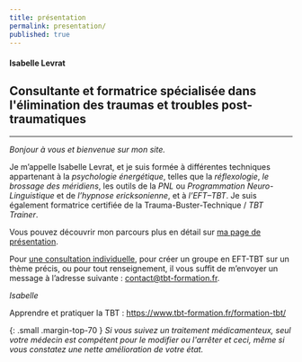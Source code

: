 ```yaml
---
title: présentation
permalink: presentation/
published: true
---
```


#### Isabelle Levrat

## Consultante et formatrice spécialisée dans l'élimination des traumas et troubles post-traumatiques

<hr /><div class="clearfix"></div>

*Bonjour à vous et bienvenue sur mon site.*

Je m’appelle Isabelle Levrat, et je suis formée à différentes techniques appartenant à la *psychologie énergétique*, telles que la *réflexologie*, *le brossage des méridiens*, les outils de la *PNL* ou *Programmation Neuro-Linguistique* et de *l’hypnose ericksonienne*, et à *l’EFT–TBT*. Je suis également formatrice certifiée de la Trauma-Buster-Technique / *TBT Trainer*.

Vous pouvez découvrir mon parcours plus en détail sur [ma page de présentation](mon-parcours/).

Pour [une consultation individuelle](qu-est-ce-que-l-eft/), pour créer un groupe en EFT-TBT sur un thème précis, ou pour tout renseignement, il vous suffit de m’envoyer un message à l’adresse suivante : [contact@tbt-formation.fr](mailto:contact@tbt-formation.fr).

*Isabelle*



Apprendre et pratiquer la TBT : <https://www.tbt-formation.fr/formation-tbt/>

{: .small .margin-top-70 }
*Si vous suivez un traitement médicamenteux, seul votre médecin est compétent pour le modifier ou l'arrêter et ceci, même si vous constatez une nette amélioration de votre état.*


<!--
#### Isabelle Levrat

## Praticienne diplômée **EFT–TBT**, hypnose, PNL, et réflexologie

<hr /><div class="clearfix"></div>

*Bonjour à vous et bienvenue sur mon site.*

Je m’appelle Isabelle Levrat et je suis *réflexologue* formée à l’*intelligence relationnelle*, aux outils de la *PNL*, à l’*hypnose éricksonienne* et certifiée *formatrice TBT Trainer, praticienne EFT–TBT*.

Vous pouvez découvrir mon parcours plus en détail sur [ma page de présentation](intervenante).

Pour prendre contact avec moi, il suffit de m’envoyer un message à l’adresse suivante : [eft.tbt@gmail.com](mailto:eft.tbt@gmail.com).

Je vous souhaite une agréable découverte de l’EFT–TBT sur mon site.

{: .align-right .margin-right-70 }
*Isabelle*

-->
